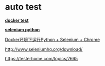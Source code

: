 # auto test

__[docker test](https://testerhome.com/topics/8148)__

__[selenium python](http://www.cnblogs.com/fnng/archive/2013/05/29/3106515.html)__

[Docker环境下运行Python + Selenium + Chrome](https://mp.weixin.qq.com/s?__biz=MzA5OTAyNzQ2OA==&mid=2649693775&idx=1&sn=5b91936d398309b29ab5c0f6025d0b6c&chksm=8893212cbfe4a83a44f2a18417d84ad1f975603d15147c2fe63d91c98d59daed1ca78eb83ccf&mpshare=1&scene=1&srcid=0411Vx0VOkfMy98GJaWclYbk&key=c5cd3f8d29694c86939783163eb878229d6e2e4026fa48afe0fbf6e8f1fa14aa3dd2bf1998b2f44880456ac52f1530355614202e6340e95d103428477e508002df266b1a9af1fde877a6091e4c29a422&ascene=0&uin=MTUyNzA5MjMyMg%3D%3D&devicetype=iMac+MacBookPro12%2C1+OSX+OSX+10.12+build(16A323)&version=11020201&pass_ticket=6UhrpaoYfb5jrqMq%2BeIgvvcJkgjBgkF8bgGoWFNawWTkT6bnfJ9vJzFHCWUzhV2W)

http://www.seleniumhq.org/download/

https://testerhome.com/topics/7665
